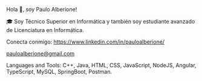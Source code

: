
Hola 👋, soy Paulo Alberione!

🎓 Soy Técnico Superior en Informática y también soy estudiante avanzado de Licenciatura en Informática.

Conecta conmigo:
https://www.linkedin.com/in/pauloalberione/

pauloalberione@gmail.com

Languages and Tools:
C++, Java, HTML, CSS, JavaScript, NodeJS, Angular, TypeScript, MySQL, SpringBoot, Postman.


